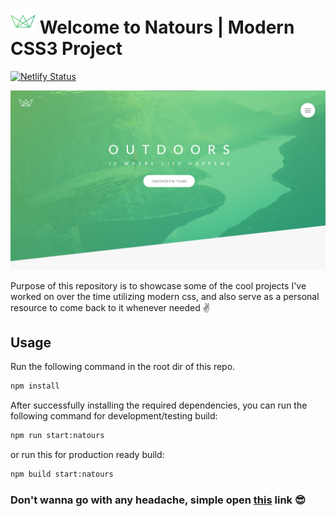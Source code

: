 # <img src="assets/favicon.png" width="40px"/> Welcome to Natours | Modern CSS3 Project

[![Netlify Status](https://api.netlify.com/api/v1/badges/9fe55d83-1684-4a2e-a893-34a5de54b9d2/deploy-status)](https://app.netlify.com/sites/css-showcase-natours/deploys)

<img src="assets/natours.png"/>

Purpose of this repository is to showcase some of the cool projects I've worked on over the time utilizing modern css, and also serve as a personal resource to come back to it whenever needed ✌

## Usage
Run the following command in the root dir of this repo.
```bash
npm install
```

After successfully installing the required dependencies, you can
run the following command for development/testing build:

```bash
npm run start:natours
```
or run this for production ready build:
```bash
npm build start:natours
```

### Don't wanna go with any headache, simple open [this](https://css-showcase-natours.netlify.app/) link 😎